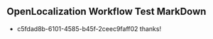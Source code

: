 ## OpenLocalization Workflow Test MarkDown
* c5fdad8b-6101-4585-b45f-2ceec9faff02 thanks!

<!--HONumber=Jul16_HO4-->


